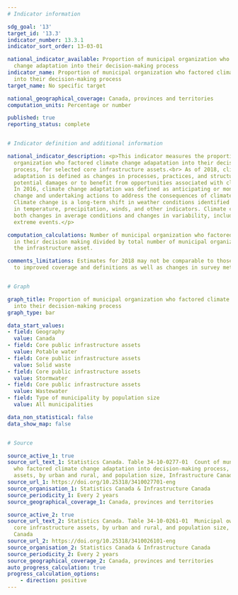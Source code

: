 ```yaml
---
# Indicator information

sdg_goal: '13'
target_id: '13.3'
indicator_number: 13.3.1
indicator_sort_order: 13-03-01

national_indicator_available: Proportion of municipal organization who factored climate
  change adaptation into their decision-making process
indicator_name: Proportion of municipal organization who factored climate change adaptation
  into their decision-making process
target_name: No specific target

national_geographical_coverage: Canada, provinces and territories
computation_units: Percentage or number

published: true
reporting_status: complete


# Indicator definition and additional information

national_indicator_description: <p>This indicator measures the proportion of municipal
  organization who factored climate change adapatation into their decision making
  process, for selected core infrastructure assets.<br> As of 2018, climate change
  adaptation is defined as changes in processes, practices, and structures to moderate
  potential damages or to benefit from opportunities associated with climate change.
  In 2016, climate change adaptation was defined as anticipating or monitoring climate
  change and undertaking actions to address the consequences of climate change.<br><br>
  Climate change is a long-term shift in weather conditions identified by changes
  in temperature, precipitation, winds, and other indicators. Climate change can involve
  both changes in average conditions and changes in variability, including for example,
  extreme events.</p>

computation_calculations: Number of municipal organization who factored climate change
  in their decision making divided by total number of municipal organization owning
  the infrastructure asset.

comments_limitations: Estimates for 2018 may not be comparable to those for 2016 due
  to improved coverage and definitions as well as changes in survey methodology.


# Graph 

graph_title: Proportion of municipal organization who factored climate change adaptation
  into their decision-making process
graph_type: bar

data_start_values:
- field: Geography
  value: Canada
- field: Core public infrastructure assets
  value: Potable water
- field: Core public infrastructure assets
  value: Solid waste
- field: Core public infrastructure assets
  value: Stormwater
- field: Core public infrastructure assets
  value: Wastewater
- field: Type of municipality by population size
  value: All municipalities

data_non_statistical: false
data_show_map: false


# Source

source_active_1: true
source_url_text_1: Statistics Canada. Table 34-10-0277-01  Count of municipal organization
  who factored climate change adaptation into decision-making process, by core infrastructure
  assets, by urban and rural, and population size, Infrastructure Canada
source_url_1: https://doi.org/10.25318/3410027701-eng
source_organisation_1: Statistics Canada & Infrastructure Canada
source_periodicity_1: Every 2 years
source_geographical_coverage_1: Canada, provinces and territories

source_active_2: true
source_url_text_2: Statistics Canada. Table 34-10-0261-01  Municipal ownership of
  core infrastructure assets, by urban and rural, and population size, Infrastructure
  Canada
source_url_2: https://doi.org/10.25318/3410026101-eng
source_organisation_2: Statistics Canada & Infrastructure Canada
source_periodicity_2: Every 2 years
source_geographical_coverage_2: Canada, provinces and territories
auto_progress_calculation: true
progress_calculation_options:
    - direction: positive
---
```

